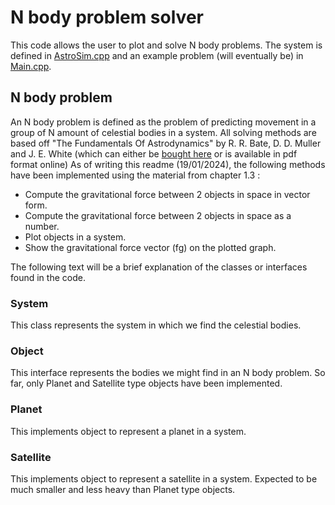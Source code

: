 # N body problem solver
This code allows the user to plot and solve N body problems. The system is defined in [AstroSim.cpp](AstroSim/AstroSim.cpp) and an example problem (will eventually be) in [Main.cpp](AstroSim/Main.cpp).
## N body problem
An N body problem is defined as the problem of predicting movement in a group of N amount of celestial bodies in a system. All solving methods are based off "The Fundamentals Of Astrodynamics" by R. R. Bate, D. D. Muller and J. E. White (which can either be [bought here](https://www.indigo.ca/en-ca/fundamentals-of-astrodynamics-second-edition/9780486497044.html) or is available in pdf format online)
As of writing this readme (19/01/2024), the following methods have been implemented using the material from chapter 1.3 :
* Compute the gravitational force between 2 objects in space in vector form.
* Compute the gravitational force between 2 objects in space as a number.
* Plot objects in a system.
* Show the gravitational force vector (fg) on the plotted graph.

The following text will be a brief explanation of the classes or interfaces found in the code.
### System
This class represents the system in which we find the celestial bodies.
### Object
This interface represents the bodies we might find in an N body problem. So far, only Planet and Satellite type objects have been implemented.
### Planet
This implements object to represent a planet in a system.
### Satellite
This implements object to represent a satellite in a system. Expected to be much smaller and less heavy than Planet type objects.
